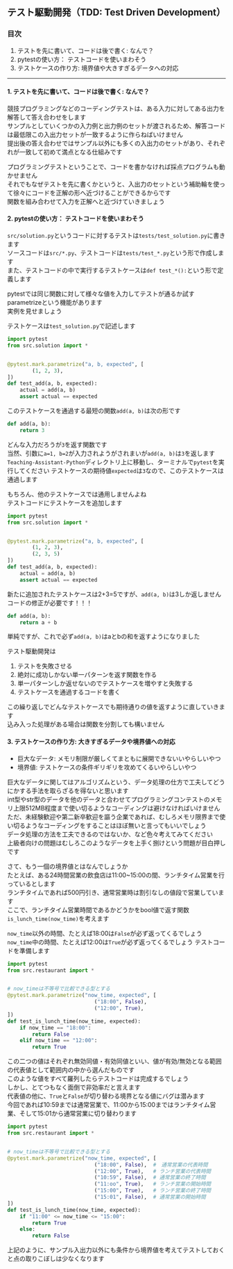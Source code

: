 ## テスト駆動開発（TDD: Test Driven Development）

### 目次
1. テストを先に書いて、コードは後で書く: なんで？
1. pytestの使い方： テストコードを使いまわそう
1. テストケースの作り方: 境界値や大きすぎるデータへの対応

---
#### 1. テストを先に書いて、コードは後で書く: なんで？
競技プログラミングなどのコーディングテストは、ある入力に対してある出力を解答して答え合わせをします  
サンプルとしていくつかの入力例と出力例のセットが渡されるため、解答コードは最低限この入出力セットが一致するように作らねばいけません  
提出後の答え合わせではサンプル以外にも多くの入出力のセットがあり、それぞれが一致して初めて満点となる仕組みです

プログラミングテストということで、コードを書かなければ採点プログラムも動かせません  
それでもなぜテストを先に書くかというと、入出力のセットという補助輪を使って徐々にコードを正解の形へ近づけることができるからです  
関数を組み合わせて入力を正解へと近づけていきましょう


#### 2. pytestの使い方： テストコードを使いまわそう
`src/solution.py`というコードに対するテストは`tests/test_solution.py`に書きます  
ソースコードは`src/*.py`、テストコードは`tests/test_*.py`という形で作成します  
また、テストコードの中で実行するテストケースは`def test_*():`という形で定義します

pytestでは同じ関数に対して様々な値を入力してテストが通るか試すparametrizeという機能があります  
実例を見せましょう

テストケースは`test_solution.py`で記述します
```python
import pytest
from src.solution import *


@pytest.mark.parametrize("a, b, expected", [
        (1, 2, 3),
])
def test_add(a, b, expected):
    actual = add(a, b)
    assert actual == expected
```

このテストケースを通過する最短の関数`add(a, b)`は次の形です
```python
def add(a, b):
    return 3
```
どんな入力だろうが`3`を返す関数です  
当然、引数に`a=1, b=2`が入力されようがされまいが`add(a, b)`は`3`を返します  
`Teaching-Assistant-Python`ディレクトリ上に移動し、ターミナルで`pytest`を実行してください
テストケースの期待値`expected`は`3`なので、このテストケースは通過します　　

もちろん、他のテストケースでは通用しませんよね  
テストコードにテストケースを追加します
```python
import pytest
from src.solution import *


@pytest.mark.parametrize("a, b, expected", [
        (1, 2, 3),
        (2, 3, 5)
])
def test_add(a, b, expected):
    actual = add(a, b)
    assert actual == expected
```

新たに追加されたテストケースは2+3=5ですが、`add(a, b)`は3しか返しません  
コードの修正が必要です！！！

```python
def add(a, b):
    return a + b
```
単純ですが、これで必ず`add(a, b)`はaとbの和を返すようになりました


テスト駆動開発は
1. テストを失敗させる
1. 絶対に成功しかない単一パターンを返す関数を作る
1. 単一パターンしか返せないのでテストケースを増やすと失敗する
1. テストケースを通過するコードを書く

この繰り返しでどんなテストケースでも期待通りの値を返すように直していきます  
込み入った処理がある場合は関数を分割しても構いません  


#### 3. テストケースの作り方: 大きすぎるデータや境界値への対応
- 巨大なデータ: メモリ制限が厳しくてまともに展開できないいやらしいやつ
- 境界値: テストケースの条件ギリギリを攻めてくるいやらしいやつ

巨大なデータに関してはアルゴリズムという、データ処理の仕方で工夫してどうにかする手法を取らざるを得ないと思います  
int型やstr型のデータを他のデータと合わせてプログラミングコンテストのメモリ上限512MB程度まで使い切るようなコーディングは避けなければいけません  
ただ、未経験歓迎や第二新卒歓迎を謳う企業であれば、むしろメモリ限界まで使い切るようなコーディングをすることはほぼ無いと言ってもいいでしょう  
データ処理の方法を工夫できるのではないか、など色々考えてみてください  
上級者向けの問題はむしろこのようなデータを上手く捌けという問題が目白押しです  

さて、もう一個の境界値とはなんでしょうか  
たとえば、ある24時間営業の飲食店は11:00~15:00の間、ランチタイム営業を行っているとします  
ランチタイムであれば500円引き、通常営業時は割引なしの値段で営業しています  
ここで、ランチタイム営業時間であるかどうかをbool値で返す関数`is_lunch_time(now_time)`を考えます

`now_time`以外の時間、たとえば18:00は`False`が必ず返ってくるでしょう  
`now_time`中の時間、たとえば12:00は`True`が必ず返ってくるでしょう
テストコードを準備します

```python
import pytest
from src.restaurant import *


# now_timeは不等号で比較できる型とする
@pytest.mark.parametrize("now_time, expected", [
                            ("18:00", False),
                            ("12:00", True),
])
def test_is_lunch_time(now_time, expected):
    if now_time == "18:00":
        return False
    elif now_time == "12:00":
        return True        
```

この二つの値はそれぞれ無効同値・有効同値といい、値が有効/無効となる範囲の代表値として範囲内の中から選んだものです  
このような値をすべて羅列したらテストコードは完成するでしょう  
しかし、とてつもなく面倒で非効率だと言えます  
代表値の他に、`True`と`False`が切り替わる境界となる値にバグは潜みます  
今回であれば10:59までは通常営業で、11:00から15:00まではランチタイム営業、そして15:01から通常営業に切り替わります

```python
import pytest
from src.restaurant import *


# now_timeは不等号で比較できる型とする
@pytest.mark.parametrize("now_time, expected", [
                            ("18:00", False),  #　通常営業の代表時間
                            ("12:00", True),   # ランチ営業の代表時間
                            ("10:59", False),  # 通常営業の終了時間
                            ("11:oo", True),   # ランチ営業の開始時間
                            ("15:00", True),   # ランチ営業の終了時間
                            ("15:01", False),  # 通常営業の開始時間
])
def test_is_lunch_time(now_time, expected):
    if "11:00" <= now_time <= "15:00":
        return True
    else:
        return False      
```

上記のように、サンプル入出力以外にも条件から境界値を考えてテストしておくと点の取りこぼしは少なくなります